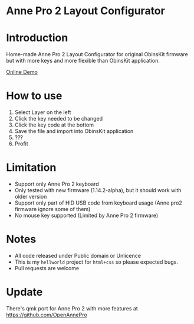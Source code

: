 # Anne Pro 2 Layout Configurator

# Introduction

Home-made Anne Pro 2 Layout Configurator for original ObinsKit firmware but with more keys and more flexible than ObinsKit application.

[Online Demo](https://stanley00.github.io/anne-pro2-layout-configurator/)

# How to use

1. Select Layer on the left
2. Click the key needed to be changed
3. Click the key code at the bottom
4. Save the file and import into ObinsKit application
5. ???
6. Profit

# Limitation

- Support only Anne Pro 2 keyboard
- Only tested with new firmware (1.14.2-alpha), but it should work with older version
- Support only part of HID USB code from keyboard usage (Anne pro2 firmware ignore some of them)
- No mouse key supported (Limited by Anne Pro 2 firmware)

# Notes

- All code released under Public domain or Unlicence
- This is my `hellworld` project for `html+css` so please expected bugs.
- Pull requests are welcome

# Update

There's qmk port for Anne Pro 2 with more features at https://github.com/OpenAnnePro
